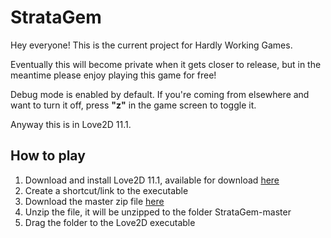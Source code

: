 # StrataGem

Hey everyone! This is the current project for Hardly Working Games.

Eventually this will become private when it gets closer to release, but in the meantime please enjoy playing this game for free!

Debug mode is enabled by default. If you're coming from elsewhere and want to turn it off, press **"z"** in the game screen to toggle it.

Anyway this is in Love2D 11.1.

## How to play
1. Download and install Love2D 11.1, available for download [here](https://love2d.org)
2. Create a shortcut/link to the executable
3. Download the master zip file [here](https://github.com/brian-lui/StrataGem/archive/master.zip)
4. Unzip the file, it will be unzipped to the folder StrataGem-master
5. Drag the folder to the Love2D executable
